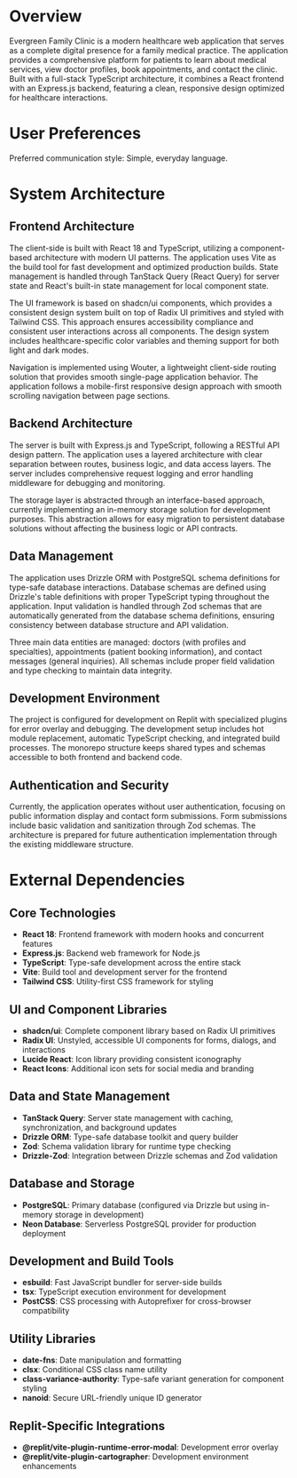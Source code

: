 # Overview

Evergreen Family Clinic is a modern healthcare web application that serves as a complete digital presence for a family medical practice. The application provides a comprehensive platform for patients to learn about medical services, view doctor profiles, book appointments, and contact the clinic. Built with a full-stack TypeScript architecture, it combines a React frontend with an Express.js backend, featuring a clean, responsive design optimized for healthcare interactions.

# User Preferences

Preferred communication style: Simple, everyday language.

# System Architecture

## Frontend Architecture
The client-side is built with React 18 and TypeScript, utilizing a component-based architecture with modern UI patterns. The application uses Vite as the build tool for fast development and optimized production builds. State management is handled through TanStack Query (React Query) for server state and React's built-in state management for local component state.

The UI framework is based on shadcn/ui components, which provides a consistent design system built on top of Radix UI primitives and styled with Tailwind CSS. This approach ensures accessibility compliance and consistent user interactions across all components. The design system includes healthcare-specific color variables and theming support for both light and dark modes.

Navigation is implemented using Wouter, a lightweight client-side routing solution that provides smooth single-page application behavior. The application follows a mobile-first responsive design approach with smooth scrolling navigation between page sections.

## Backend Architecture
The server is built with Express.js and TypeScript, following a RESTful API design pattern. The application uses a layered architecture with clear separation between routes, business logic, and data access layers. The server includes comprehensive request logging and error handling middleware for debugging and monitoring.

The storage layer is abstracted through an interface-based approach, currently implementing an in-memory storage solution for development purposes. This abstraction allows for easy migration to persistent database solutions without affecting the business logic or API contracts.

## Data Management
The application uses Drizzle ORM with PostgreSQL schema definitions for type-safe database interactions. Database schemas are defined using Drizzle's table definitions with proper TypeScript typing throughout the application. Input validation is handled through Zod schemas that are automatically generated from the database schema definitions, ensuring consistency between database structure and API validation.

Three main data entities are managed: doctors (with profiles and specialties), appointments (patient booking information), and contact messages (general inquiries). All schemas include proper field validation and type checking to maintain data integrity.

## Development Environment
The project is configured for development on Replit with specialized plugins for error overlay and debugging. The development setup includes hot module replacement, automatic TypeScript checking, and integrated build processes. The monorepo structure keeps shared types and schemas accessible to both frontend and backend code.

## Authentication and Security
Currently, the application operates without user authentication, focusing on public information display and contact form submissions. Form submissions include basic validation and sanitization through Zod schemas. The architecture is prepared for future authentication implementation through the existing middleware structure.

# External Dependencies

## Core Technologies
- **React 18**: Frontend framework with modern hooks and concurrent features
- **Express.js**: Backend web framework for Node.js
- **TypeScript**: Type-safe development across the entire stack
- **Vite**: Build tool and development server for the frontend
- **Tailwind CSS**: Utility-first CSS framework for styling

## UI and Component Libraries
- **shadcn/ui**: Complete component library based on Radix UI primitives
- **Radix UI**: Unstyled, accessible UI components for forms, dialogs, and interactions
- **Lucide React**: Icon library providing consistent iconography
- **React Icons**: Additional icon sets for social media and branding

## Data and State Management
- **TanStack Query**: Server state management with caching, synchronization, and background updates
- **Drizzle ORM**: Type-safe database toolkit and query builder
- **Zod**: Schema validation library for runtime type checking
- **Drizzle-Zod**: Integration between Drizzle schemas and Zod validation

## Database and Storage
- **PostgreSQL**: Primary database (configured via Drizzle but using in-memory storage in development)
- **Neon Database**: Serverless PostgreSQL provider for production deployment

## Development and Build Tools
- **esbuild**: Fast JavaScript bundler for server-side builds
- **tsx**: TypeScript execution environment for development
- **PostCSS**: CSS processing with Autoprefixer for cross-browser compatibility

## Utility Libraries
- **date-fns**: Date manipulation and formatting
- **clsx**: Conditional CSS class name utility
- **class-variance-authority**: Type-safe variant generation for component styling
- **nanoid**: Secure URL-friendly unique ID generator

## Replit-Specific Integrations
- **@replit/vite-plugin-runtime-error-modal**: Development error overlay
- **@replit/vite-plugin-cartographer**: Development environment enhancements